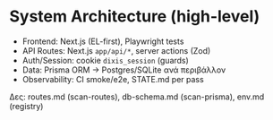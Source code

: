 # System Architecture (high-level)
- Frontend: Next.js (EL-first), Playwright tests
- API Routes: Next.js `app/api/*`, server actions (Zod)
- Auth/Session: cookie `dixis_session` (guards)
- Data: Prisma ORM → Postgres/SQLite ανά περιβάλλον
- Observability: CI smoke/e2e, STATE.md per pass

Δες: routes.md (scan-routes), db-schema.md (scan-prisma), env.md (registry)
